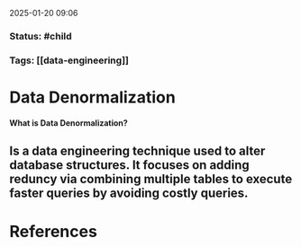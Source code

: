 2025-01-20 09:06

### Status: #child

### Tags: [[data-engineering]]

# Data Denormalization

#### What is Data Denormalization?
Is a data engineering technique used to alter database structures. It focuses on adding reduncy via combining multiple tables to execute faster queries by avoiding costly queries.
- 







# References









